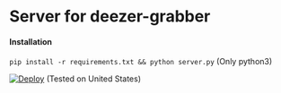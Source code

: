 # Server for deezer-grabber

#### Installation
`pip install -r requirements.txt && python server.py` (Only python3)



[![Deploy](https://www.herokucdn.com/deploy/button.svg)](https://heroku.com/deploy?template=https://github.com/superdima05/deezer-grabber-server/tree/heroku) (Tested on United States)


